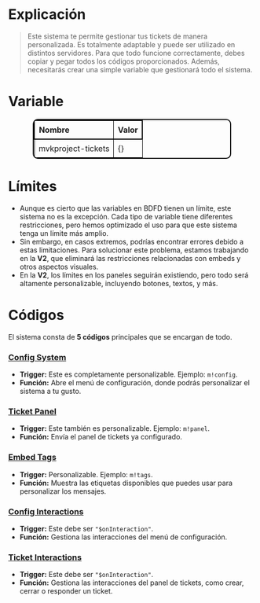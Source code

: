 # Explicación
> Este sistema te permite gestionar tus tickets de manera personalizada. Es totalmente adaptable y puede ser utilizado en distintos servidores. Para que todo funcione correctamente, debes copiar y pegar todos los códigos proporcionados. Además, necesitarás crear una simple variable que gestionará todo el sistema.

# Variable
<div align="center">
  <table style="border: 2px solid black; border-collapse: collapse; width: 80%; text-align: left; border-radius: 10px; overflow: hidden;">
    <thead>
      <tr style="border: 2px solid black;">
        <th style="border: 1px solid black; padding: 8px;">Nombre</th>
        <th style="border: 1px solid black; padding: 8px;">Valor</th>
      </tr>
    </thead>
    <tbody>
      <tr>
        <td style="border: 1px solid black; padding: 8px;">mvkproject-tickets</td>
        <td style="border: 1px solid black; padding: 8px;">{}</td>
      </tr>
    </tbody>
  </table>
</div>

# Límites
- Aunque es cierto que las variables en BDFD tienen un límite, este sistema no es la excepción. Cada tipo de variable tiene diferentes restricciones, pero hemos optimizado el uso para que este sistema tenga un límite más amplio. 
- Sin embargo, en casos extremos, podrías encontrar errores debido a estas limitaciones. Para solucionar este problema, estamos trabajando en la **V2**, que eliminará las restricciones relacionadas con embeds y otros aspectos visuales. 
- En la **V2**, los límites en los paneles seguirán existiendo, pero todo será altamente personalizable, incluyendo botones, textos, y más.

# Códigos
El sistema consta de **5 códigos** principales que se encargan de todo.

### [Config System](https://github.com/XxvalentesxX/BDFD/blob/main/Tickets-System%2Fv1%2FConfig-System.md)
- **Trigger:** Este es completamente personalizable. Ejemplo: `m!config`.
- **Función:** Abre el menú de configuración, donde podrás personalizar el sistema a tu gusto.

### [Ticket Panel]()
- **Trigger:** Este también es personalizable. Ejemplo: `m!panel`.
- **Función:** Envía el panel de tickets ya configurado.

### [Embed Tags]()
- **Trigger:** Personalizable. Ejemplo: `m!tags`.
- **Función:** Muestra las etiquetas disponibles que puedes usar para personalizar los mensajes.

### [Config Interactions](https://github.com/XxvalentesxX/BDFD/blob/main/Tickets-System%2Fv1%2FConfig-Interactions.md)
- **Trigger:** Este debe ser `"$onInteraction"`.
- **Función:** Gestiona las interacciones del menú de configuración.

### [Ticket Interactions]()
- **Trigger:** Este debe ser `"$onInteraction"`.
- **Función:** Gestiona las interacciones del panel de tickets, como crear, cerrar o responder un ticket.


